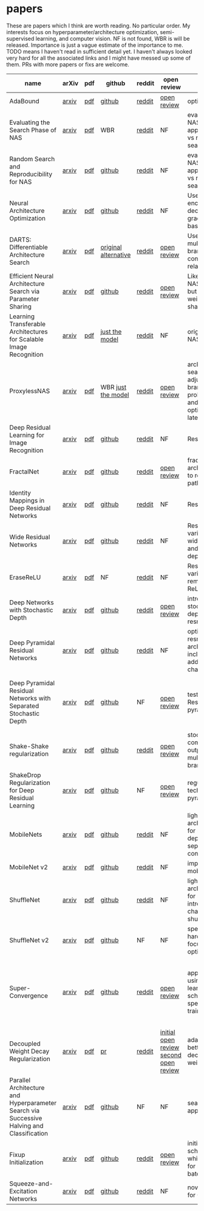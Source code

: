 # papers
These are papers which I think are worth reading. No particular order. My interests focus on
hyperparameter/architecture optimization, semi-supervised learning, and computer vision.
NF is not found, WBR is will be released. Importance is just a vague estimate of the importance to me. 
TODO means I haven't read in sufficient detail yet. I haven't always looked very hard for all the 
associated links and I might have messed up some of them. PRs with more papers or fixs are welcome. 

| name | arXiv | pdf | github | reddit | open review | desc | misc | importance |
|---|---|---|---|---|---|---|---|---|
| AdaBound | [arxiv](https://arxiv.org/abs/1607.01097) | [pdf](https://arxiv.org/pdf/1607.01097.pdf) | [github](https://github.com/Luolc/AdaBound) | [reddit](https://reddit.com/r/MachineLearning/comments/auvj3q/r_adabound_an_optimizer_that_trains_as_fast_as/) | [open review](https://openreview.net/forum?id=Bkg3g2R9FX) | optimizer | new, not proven | 5/10 |
| Evaluating the Search Phase of NAS | [arxiv](https://arxiv.org/abs/1902.08142) | [pdf](https://arxiv.org/pdf/1902.08142) | WBR |[reddit](https://www.reddit.com/r/MachineLearning/comments/atwnlh/r_evaluating_the_search_phase_of_neural/) | NF | evaluating NAS approaches vs random search | TODO | 8/10 |
| Random Search and Reproducibility for NAS | [arxiv](https://arxiv.org/abs/1902.07638) | [pdf](https://arxiv.org/pdf/1902.07638) | [github](https://github.com/liamcli/randomNAS_release) |[reddit](https://www.reddit.com/r/MachineLearning/comments/atebq8/r_random_search_and_reproducibility_for_neural/) | NF | evaluating NAS approaches vs random search | TODO | 8/10 |
| Neural Architecture Optimization | [arxiv](https://arxiv.org/abs/1808.07233) | [pdf](https://arxiv.org/pdf/1808.07233.pdf) | [github](https://github.com/renqianluo/NAO) |[reddit](https://www.reddit.com/r/MachineLearning/comments/9butdc/r_neural_architecture_optimization/) | NF | Uses encoder decoder for gradient based NAS |  | 4/10 |
| DARTS: Differentiable Architecture Search | [arxiv](https://arxiv.org/abs/1806.09055) | [pdf](https://arxiv.org/pdf/1806.09055) | [original](https://github.com/quark0/darts) [alternative](https://github.com/khanrc/pt.darts) |[reddit](https://www.reddit.com/r/MachineLearning/comments/8tzzf0/r_darts_differentiable_architecture_search/) | [open review](https://openreview.net/forum?id=S1eYHoC5FX) | Uses scalar multiples of branches for continuous relaxation | Alternate implemention is cleaner, but less verified | 8/10 |
| Efficient Neural Architecture Search via Parameter Sharing | [arxiv](https://arxiv.org/abs/1802.03268) | [pdf](https://arxiv.org/pdf/1802.03268) | [github](https://github.com/melodyguan/enas) | [reddit](https://www.reddit.com/r/MachineLearning/comments/7wxdbw/r_efficient_neural_architecture_search_via/) | [open review](https://openreview.net/forum?id=ByQZjx-0-) | Like original NAS/PNAS, but with weight sharing | implemention is in TF | 5/10 |
| Learning Transferable Architectures for Scalable Image Recognition | [arxiv](https://arxiv.org/abs/1707.07012) | [pdf](https://arxiv.org/pdf/1707.07012.pdf) | [just the model](https://github.com/wandering007/nasnet-pytorch) | [reddit](https://www.reddit.com/r/MachineLearning/comments/6pcurc/r_learning_transferable_architectures_for/) | NF |  original NASNet | [medium](https://towardsdatascience.com/everything-you-need-to-know-about-automl-and-neural-architecture-search-8db1863682bf) | 7/10 |
| ProxylessNAS | [arxiv](https://arxiv.org/abs/1812.00332) | [pdf](https://arxiv.org/pdf/1812.00332) | WBR [just the model](https://github.com/MIT-HAN-LAB/ProxylessNAS) | [reddit](https://www.reddit.com/r/MachineLearning/comments/a3a1xy/r_proxylessnas_direct_neural_architecture_search/) | [open review](https://openreview.net/forum?id=HylVB3AqYm) | architecture search which adjusts branch probabilities and optimizes for latency | | 8/10 |
| Deep Residual Learning for Image Recognition | [arxiv](https://arxiv.org/abs/1512.03385) | [pdf](https://arxiv.org/pdf/1512.03385) | [github](https://github.com/KaimingHe/deep-residual-networks)| [reddit](https://www.reddit.com/r/MachineLearning/comments/3wb6p9/msras_deep_residual_learning_for_image_recognition/) | NF | ResNets | [medium](https://medium.com/datadriveninvestor/paper-summary-deep-residual-learning-for-image-recognition-8c5ecedc6478) | 10/10 |
| FractalNet | [arxiv](https://arxiv.org/abs/1605.07648) | [pdf](https://arxiv.org/pdf/1605.07648) | [github](https://github.com/khanrc/pt.fractalnet)| [reddit](https://www.reddit.com/r/MachineLearning/comments/4lexdd/fractalnet_ultradeep_neural_networks_without/) | [open review](https://openreview.net/forum?id=S1VaB4cex) | fractal architecture to reduce path length | residual nets won the war | 5/10 |
| Identity Mappings in Deep Residual Networks | [arxiv](https://arxiv.org/abs/1603.05027) | [pdf](https://arxiv.org/pdf/1603.05027) | [github](https://github.com/KaimingHe/resnet-1k-layers)| [reddit](https://www.reddit.com/r/MachineLearning/comments/4asemg/160305027_identity_mappings_in_deep_residual/) | NF | ResNet v2 | | 8/10 |
| Wide Residual Networks | [arxiv](https://arxiv.org/abs/1605.07146) | [pdf](https://arxiv.org/pdf/1605.07146) | [github](https://github.com/szagoruyko/wide-residual-networks) | [reddit](https://www.reddit.com/r/MachineLearning/comments/4krp3w/wide_residual_networks/) | NF | ResNet variant with wider layers and less depth | | 7/10 |
| EraseReLU | [arxiv](https://arxiv.org/abs/1709.07634) | [pdf](https://arxiv.org/pdf/1709.07634) | NF | [reddit](https://www.reddit.com/r/MachineLearning/comments/72e4ju/r_eraserelu_a_simple_way_to_ease_the_training_of/) | NF | ResNet variant with removed ReLU | | 2/10 |
| Deep Networks with Stochastic Depth | [arxiv](https://arxiv.org/abs/1603.09382) | [pdf](https://arxiv.org/pdf/1603.09382) | [github](https://github.com/yueatsprograms/Stochastic_Depth)| [reddit](https://www.reddit.com/r/MachineLearning/comments/4curk5/160309382v1_deep_networks_with_stochastic_depth/) | [open review](https://openreview.net/forum?id=BJm63h2F) | introduces stochastic depth in resnets | | 8/10 |
| Deep Pyramidal Residual Networks | [arxiv](https://arxiv.org/abs/1610.02915) | [pdf](https://arxiv.org/pdf/1610.02915v1.pdf) | [github](https://github.com/dyhan0920/PyramidNet-PyTorch) | [reddit](https://www.reddit.com/r/MachineLearning/comments/5rr84i/r_arxiv161002915_deep_pyramidal_residual_networks/) | NF | optimizes resnet architecture including additive channels | [medium](https://medium.com/@sh.tsang/review-pyramidnet-deep-pyramidal-residual-networks-image-classification-85a87b60ae78)  best simple architecture for classification IMO | 9/10 |
| Deep Pyramidal Residual Networks with Separated Stochastic Depth | [arxiv](https://arxiv.org/abs/1612.01230) | [pdf](https://arxiv.org/pdf/1612.01230) | [github](https://github.com/AkTgWrNsKnKPP/PyramidNet_with_Stochastic_Depth) | NF | [open review](https://openreview.net/forum?id=SkPxL0Vte) | tests ResDrop in pyramid net | not great paper or very innovative IMO, including for relevance to ShakeDrop | 1/10 |
| Shake-Shake regularization | [arxiv](https://arxiv.org/abs/1705.07485) | [pdf](https://arxiv.org/pdf/1705.07485) | [github](https://github.com/xgastaldi/shake-shake) | [reddit](https://www.reddit.com/r/MachineLearning/comments/5vo14r/r_shakeshake_regularization_of_3branch_residual/) | [open review](https://openreview.net/forum?id=HkO-PCmYl) | stochasticly combines output from multiple branches | | 6/10 |
| ShakeDrop Regularization for Deep Residual Learning | [arxiv](https://arxiv.org/abs/1802.02375) | [pdf](https://arxiv.org/pdf/1802.02375) | [github](https://github.com/imenurok/ShakeDrop) | NF | [open review](https://openreview.net/forum?id=S1NHaMW0b) | regularization technique for pyramid net | under rated IMO| 6/10 |
|  MobileNets | [arxiv](https://arxiv.org/abs/1704.04861) | [pdf](https://arxiv.org/pdf/1704.04861) | [github](https://github.com/tensorflow/models/blob/master/research/slim/nets/mobilenet_v1.md) | [reddit](https://www.reddit.com/r/MachineLearning/comments/663m43/r_170404861_mobilenets_efficient_convolutional/) | NF | lightweight architecture for mobile, depthwise separable convolution | implemention is in TF [blog](https://ai.googleblog.com/2017/06/mobilenets-open-source-models-for.html)| 6/10 |
|  MobileNet v2 | [arxiv](https://arxiv.org/abs/1801.04381) | [pdf](https://arxiv.org/pdf/1801.04381) | [github](https://github.com/tensorflow/models/tree/master/research/slim/nets/mobilenet) | [reddit](https://www.reddit.com/r/MachineLearning/comments/89g2b1/r_mobilenetv2_the_next_generation_of_ondevice/) | NF | improved mobilenet | implemention is in TF [blog](https://ai.googleblog.com/2018/04/mobilenetv2-next-generation-of-on.html)| 6/10 |
| ShuffleNet | [arxiv](https://arxiv.org/abs/1707.01083) | [pdf](https://arxiv.org/pdf/1707.01083) | [github](https://github.com/jaxony/ShuffleNet) | [reddit](https://www.reddit.com/r/MachineLearning/comments/6lj295/r_170701083_shufflenet_an_extremely_efficient/) | NF | lightweight architecture for mobile, introduces channel shuffle || 7/10 |
| ShuffleNet v2 | [arxiv](https://arxiv.org/abs/1807.11164) | [pdf](https://arxiv.org/pdf/1807.11164) | [github](https://github.com/ericsun99/Shufflenet-v2-Pytorch)| NF | NF | specific hardware focused optimizations | | 5/10 |
| Super-Convergence | [arxiv](https://arxiv.org/abs/1708.07120) | [pdf](https://arxiv.org/pdf/1708.07120) | [github](https://github.com/lnsmith54/super-convergence)| [reddit](https://www.reddit.com/r/MachineLearning/comments/6vnp6b/r_170807120_superconvergence_very_fast_training/) | [open review](https://openreview.net/forum?id=H1A5ztj3b) | approach for using learning rate schedule to speed up training | in practice leads to higher variance in final validation loss, works very well in general | 7/10 |
| Decoupled Weight Decay Regularization | [arxiv](https://arxiv.org/abs/1711.05101) | [pdf](https://arxiv.org/pdf/1711.05101) | [pr](https://github.com/pytorch/pytorch/pull/3740)| [reddit](https://www.reddit.com/r/MachineLearning/comments/7d5qob/r_171105101_fixing_weight_decay_regularization_in/) | [initial open review](https://openreview.net/forum?id=rk6qdGgCZ) [second open review](https://openreview.net/forum?id=Bkg6RiCqY7) | adam works better with decoupled weight decay | always use decoupled weight decay | 7/10 |
| Parallel Architecture and Hyperparameter Search via Successive Halving and Classification | [arxiv](https://arxiv.org/abs/1805.10255) | [pdf](https://arxiv.org/pdf/1805.10255) | [github](https://github.com/titu1994/pyshac) | NF | NF | search approach | simple, not best choice for architecture search IMO | 5/10 |
| Fixup Initialization | [arxiv](https://arxiv.org/abs/1901.09321) | [pdf](https://arxiv.org/pdf/1901.09321) | [github](https://github.com/ajbrock/BoilerPlate/blob/master/Models/fixup.py) | [reddit](https://www.reddit.com/r/MachineLearning/comments/amw8i0/r_fixup_initialization_residual_learning_without/) | [open review](https://openreview.net/forum?id=H1gsz30cKX) | initialization scheme which allows for no batchnorm | very architecture specific | 4/10 |
| Squeeze-and-Excitation Networks | [arxiv](https://arxiv.org/abs/1709.01507) | [pdf](https://arxiv.org/pdf/1709.01507) | [github](https://github.com/moskomule/senet.pytorch) | [reddit](https://www.reddit.com/r/MachineLearning/comments/6yg3ak/r170901507_squeezeandexcitation_networks_imagenet/) | NF | novel block for CNN | seems like an easy win | 9/10 |

